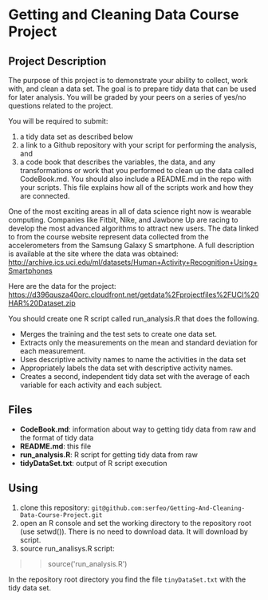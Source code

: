 Getting and Cleaning Data Course Project
========================================

## Project Description
The purpose of this project is to demonstrate your ability to collect, work with, and clean a data set.
The goal is to prepare tidy data that can be used for later analysis. You will be graded by your peers
on a series of yes/no questions related to the project.

You will be required to submit:

1. a tidy data set as described below
2. a link to a Github repository with your script for performing the analysis, and
3. a code book that describes the variables, the data, and any transformations or
   work that you performed to clean up the data called CodeBook.md. You should also
   include a README.md in the repo with your scripts. This file explains how all
   of the scripts work and how they are connected. 

One of the most exciting areas in all of data science right now is wearable computing.
Companies like Fitbit, Nike, and Jawbone Up are racing to develop the most advanced
algorithms to attract new users. The data linked to from the course website represent
data collected from the accelerometers from the Samsung Galaxy S smartphone.
A full description is available at the site where the data was obtained:
http://archive.ics.uci.edu/ml/datasets/Human+Activity+Recognition+Using+Smartphones

Here are the data for the project: https://d396qusza40orc.cloudfront.net/getdata%2Fprojectfiles%2FUCI%20HAR%20Dataset.zip

You should create one R script called run_analysis.R that does the following.

* Merges the training and the test sets to create one data set.
* Extracts only the measurements on the mean and standard deviation for each measurement. 
* Uses descriptive activity names to name the activities in the data set
* Appropriately labels the data set with descriptive activity names. 
* Creates a second, independent tidy data set with the average of each variable for each activity and each subject. 

## Files

* __CodeBook.md__: information about way to getting tidy data from raw and the format of tidy data
* __README.md__: this file
* __run_analysis.R__: R script for getting tidy data from raw
* __tidyDataSet.txt__: output of R script execution

## Using

1. clone this repository: `git@github.com:serfeo/Getting-And-Cleaning-Data-Course-Project.git`
2. open an R console and set the working directory to the repository root (use setwd()). There is no need to download data. It will download by script.
3. source run_analisys.R script: 
>> source('run_analysis.R')

In the repository root directory you find the file `tinyDataSet.txt` with the tidy data set.
